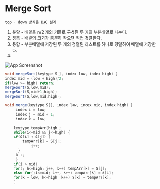 # Merge Sort
`top - down 방식을 DAC 설계`

1. 분할 - 배열을 n/2 개의 키들로 구성된 두 개의 부분배열로 나눈다.
2. 정복 - 배열의 크기가 충분히 작으면 직접 정렬한다.
3. 통합 - 부분배열에 저장된 두 개의 정렬된 리스트를 하나로 정렬하여 배열에 저장한다. 
4. 
![App Screenshot](/Merge/Merge.png)

```java
void mergeSort(keytype S[], index low, index high) {
index mid = (low + high)/2;
if(low >= high) return;
mergeSort(S,low,mid);
mergeSort(S,mid+1,high);
mergeSort(S,low,mid,high);
```

```java
void merge(keytype S[], index low, index mid, index high) {
	 index i = low;
	 index j = mid + 1;
	 index k = low;
	
	keytype tempArr[high];
	while(i<=mid && j<=high) {
	if(S[i] < S[j]) {
		tempArr[k] = S[j];
			j++;
	  }
	 k++;
	 }
	if(i > mid) 
	for(; h<=high; j++, k++) tempArr[k] = S[j];
	else for(;i<=mid; i++, k++) tempArr[k] = S[i];
	for(k = low, k<=high; k++) S[k] = tempArr[k];
	}
```
